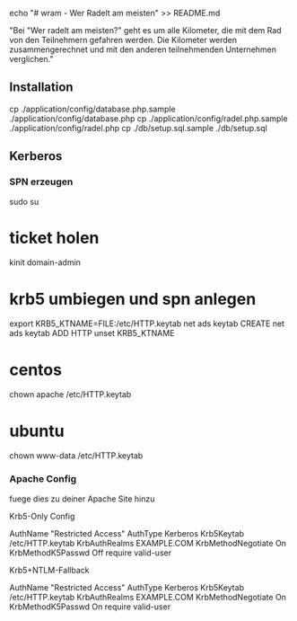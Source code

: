 echo "# wram - Wer Radelt am meisten" >> README.md

"Bei "Wer radelt am meisten?" geht es um alle Kilometer, die mit dem Rad von den Teilnehmern gefahren werden. Die Kilometer werden zusammengerechnet und mit den anderen teilnehmenden Unternehmen verglichen."

## Installation

  cp ./application/config/database.php.sample ./application/config/database.php
  cp ./application/config/radel.php.sample ./application/config/radel.php
  cp ./db/setup.sql.sample ./db/setup.sql

## Kerberos

### SPN erzeugen

  sudo su

  # ticket holen
  kinit domain-admin

  # krb5 umbiegen und spn anlegen
  export KRB5_KTNAME=FILE:/etc/HTTP.keytab
  net ads keytab CREATE
  net ads keytab ADD HTTP
  unset KRB5_KTNAME

  # centos
  chown apache /etc/HTTP.keytab

  # ubuntu
  chown www-data /etc/HTTP.keytab

### Apache Config

fuege dies zu deiner Apache Site hinzu

Krb5-Only Config

  <Location />
      AuthName "Restricted Access"
      AuthType Kerberos
      Krb5Keytab  /etc/HTTP.keytab
      KrbAuthRealms EXAMPLE.COM
      KrbMethodNegotiate On
      KrbMethodK5Passwd Off
      require valid-user
  </Location>

Krb5+NTLM-Fallback

  <Location />
      AuthName "Restricted Access"
      AuthType Kerberos
      Krb5Keytab  /etc/HTTP.keytab
      KrbAuthRealms EXAMPLE.COM
      KrbMethodNegotiate On
      KrbMethodK5Passwd On
      require valid-user
  </Location>

